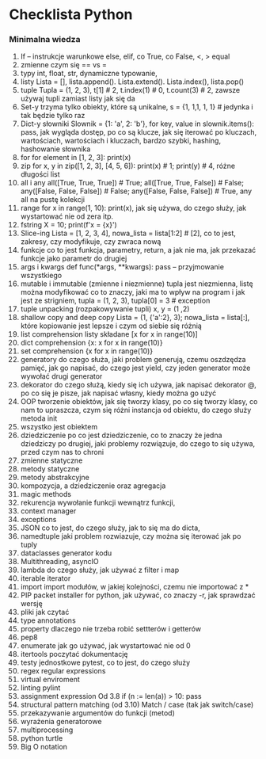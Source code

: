 # Checklista Python

### Minimalna wiedza
1. If – instrukcje warunkowe	else, elif, co True, co False, <, > equal
2.	zmienne	czym się == vs =
3.	typy	int, float, str, dynamiczne typowanie,
4.	listy	Lista = [], lista.append(). Lista.extend(). Lista.index(), lista.pop()
5.	tuple	Tupla = (1, 2, 3), t[1] # 2, t.index(1) # 0, t.count(3) # 2, zawsze używaj tupli zamiast listy jak się da
6.	Set-y	trzyma tylko obiekty, które są unikalne, s = {1, 1,1, 1, 1} # jedynka i tak będzie tylko raz
7.	Dict-y słowniki	Slownik = {1: 'a', 2: 'b'}, for key, value in slownik.items(): pass, jak wygląda dostęp, po co są klucze, jak się iterować po kluczach, wartościach, wartościach i kluczach, bardzo szybki, hashing, hashowanie słownika
8.	for	for element in [1, 2, 3]: print(x)
9.	zip	for x, y in zip([1, 2, 3], [4, 5, 6]): print(x) # 1; print(y) # 4, różne długości list
10.	all i any	all([True, True, True]) # True; all([True, True, False]) # False; any([False, False, False]) # False; any([False, False, False]) # True, any all na pustę kolekcji
11.	range	for x in range(1, 10): print(x), jak się używa, do czego służy, jak wystartować nie od zera itp.
12.	fstring	X = 10; print(f'x = {x}')
13.	Slice-ing	Lista = [1, 2, 3, 4], nowa_lista = lista[1:2] # [2], co to jest, zakresy, czy modyfikuje, czy zwraca nową
14.	funkcje	co to jest funkcja, parametry, return, a jak nie ma, jak przekazać funkcje jako parametr do drugiej
15.	args i kwargs	def func(*args, **kwargs): pass – przyjmowanie wszystkiego
16.	mutable i immutable (zmienne i niezmienne)	tupla jest niezmienna, listę można modyfikować co to znaczy, jaki ma to wpływ na program i jak jest ze strigniem, tupla = (1, 2, 3), tupla[0] = 3 # exception
17.	tuple unpacking (rozpakowywanie tupli)	x, y  = (1 ,2)
18.	shallow copy and deep copy	Lista = (1, {'a':2}, 3); nowa_lista = lista[:], które kopiowanie jest lepsze i czym od siebie się różnią
19.	list comprehension	listy składane [x for x in range(10)]
20.	dict comprehension	{x: x for x in range(10)}
21.	set comprehension	{x for x in range(10)}
22.	generatory	do czego służa, jaki problem generują, czemu oszdzędza pamięć, jak go napisać, do czego jest yield, czy jeden generator może wywołać drugi generator
23.	dekorator	do czego służą, kiedy się ich używa, jak napisać dekorator @, po co się je pisze, jak napisać własny, kiedy można go użyć
24.	OOP	tworzenie obiektów, jak się tworzy klasy, po co się tworzy klasy, co nam to upraszcza, czym się różni instancja od obiektu, do czego służy metoda init
25.	wszystko jest obiektem	
26.	dziedziczenie	po co jest dziedziczenie, co to znaczy że jedna dziedziczy po drugiej, jaki problemy rozwiązuje, do czego to się używa, przed czym nas to chroni
27.	zmienne statyczne	
28.	metody statyczne	
29.	metody abstrakcyjne	
30.	kompozycja, a dziedziczenie oraz agregacja	
31.	magic methods	
32.	rekurencja	wywołanie funkcji wewnątrz funkcji, 
33.	context manager	
34.	exceptions	
35.	JSON	co to jest, do czego służy, jak to się ma do dicta,
36.	namedtuple	jaki problem rozwiazuje, czy można się iterować jak po tuply
37.	dataclasses	generator kodu
38.	Multithreading, asyncIO	
39.	lambda	do czego służy, jak używać z filter i map
40.	iterable iterator	
41.	import	import modułów, w jakiej kolejności, czemu nie importować z *
42.	PIP	packet installer for python, jak używać, co znaczy -r, jak sprawdzać wersję
43.	pliki	jak czytać
44.	type annotations	
45.	property	dlaczego nie trzeba robić settterów i getterów
46.	pep8	
47.	enumerate	jak go używać, jak wystartować nie od 0
48.	itertools	poczytać dokumentację
49.	testy jednostkowe	pytest, co to jest, do czego służy
50.	regex	regular expressions
51.	virtual enviroment	
52.	linting	pylint
53.	assignment expression	Od 3.8 if (n := len(a)) > 10: pass
54.	structural pattern matching (od 3.10)	Match / case (tak jak switch/case)
55.	przekazywanie argumentów do funkcji (metod)	
56.	wyrażenia generatorowe	
57.	multiprocessing	
58.	python turtle
59.	Big O notation
